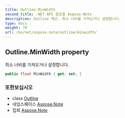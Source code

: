 ```yaml
---
title: Outline.MinWidth
second_title: .NET API 참조용 Aspose.Note
description: Outline 재산. 최소 너비를 가져오거나 설정합니다.
type: docs
weight: 70
url: /ko/net/aspose.note/outline/minwidth/
---
```

## Outline.MinWidth property

최소 너비를 가져오거나 설정합니다.

```csharp
public float MinWidth { get; set; }
```

### 또한보십시오

* class [Outline](../)
* 네임스페이스 [Aspose.Note](../../outline/)
* 집회 [Aspose.Note](../../../)


